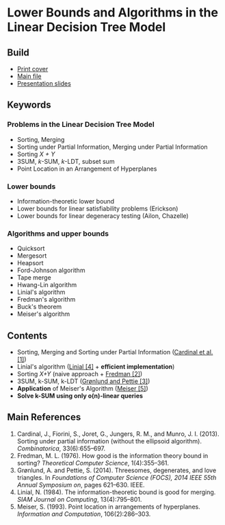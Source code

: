 # Lower Bounds and Algorithms in the Linear Decision Tree Model

## Build

  - [Print cover](https://aureooms.github.io/files/memoir/cover.pdf)
  - [Main file](https://aureooms.github.io/files/memoir/main.pdf)
  - [Presentation slides](https://aureooms.github.io/files/memoir/slides.pdf)

## Keywords

### Problems in the Linear Decision Tree Model

  - Sorting, Merging
  - Sorting under Partial Information, Merging under Partial Information
  - Sorting *X + Y*
  - 3SUM, *k*-SUM, *k*-LDT, subset sum
  - Point Location in an Arrangement of Hyperplanes

### Lower bounds

  - Information-theoretic lower bound
  - Lower bounds for linear satisfiability problems (Erickson)
  - Lower bounds for linear degeneracy testing (Ailon, Chazelle)

### Algorithms and upper bounds

  - Quicksort
  - Mergesort
  - Heapsort
  - Ford-Johnson algorithm
  - Tape merge
  - Hwang-Lin algorithm
  - Linial's algorithm
  - Fredman's algorithm
  - Buck's theorem
  - Meiser's algorithm

## Contents

  - Sorting, Merging and Sorting under Partial Information ([Cardinal et al. [1]](#main-references))
  - Linial's algorithm ([Linial [4]](#main-references) + **efficient implementation**)
  - Sorting *X+Y* (naive approach + [Fredman [2]](#main-references))
  - 3SUM, k-SUM, k-LDT ([Grønlund and Pettie [3]](#main-references))
  - **Application** of Meiser's Algorithm ([Meiser [5]](#main-references))
  - **Solve k-SUM using only o(n)-linear queries**

## Main References

  1. Cardinal, J., Fiorini, S., Joret, G., Jungers, R. M., and Munro, J. I.
(2013). Sorting under partial information (without the ellipsoid algorithm).
*Combinatorica*, 33(6):655–697.
  2. Fredman, M. L. (1976). How good is the information theory bound in
sorting? *Theoretical Computer Science*, 1(4):355–361.
  3. Grønlund, A. and Pettie, S. (2014). Threesomes, degenerates, and love
triangles. In *Foundations of Computer Science (FOCS), 2014 IEEE 55th
Annual Symposium on*, pages 621–630. IEEE.
  4. Linial, N. (1984). The information-theoretic bound is good for merging.
*SIAM Journal on Computing*, 13(4):795–801.
  5. Meiser, S. (1993). Point location in arrangements of hyperplanes.
*Information and Computation*, 106(2):286–303.

